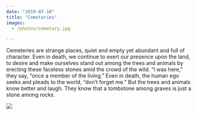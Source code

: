 ```yaml
---
date: "2019-07-10"
title: "Cemetaries"
images:
  - /photos/cemetary.jpg

---
```

  
Cemeteries are strange places, quiet and empty yet abundant and full of character. Even in death, we continue to exert our presence upon the land, to desire and make ourselves stand out among the trees and animals by erecting these faceless stones amid the crowd of the wild. “I was here,” they say, “once a member of the living.” Even in death, the human ego seeks and pleads to the world, “don’t forget me.” But the trees and animals know better and laugh. They know that a tombstone among graves is just a stone among rocks.

![](/photos/cemetary.jpg)